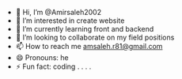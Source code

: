 - 👋 Hi, I’m @Amirsaleh2002
- 👀 I’m interested in create website
- 🌱 I’m currently learning front and backend
- 💞️ I’m looking to collaborate on my field positions
- 📫 How to reach me amsaleh.r81@gmail.com
- 😄 Pronouns: he
- ⚡ Fun fact: coding . . . .

<!---
Amirsaleh2002/Amirsaleh2002 is a ✨ special ✨ repository because its `README.md` (this file) appears on your GitHub profile.
You can click the Preview link to take a look at your changes.
--->
